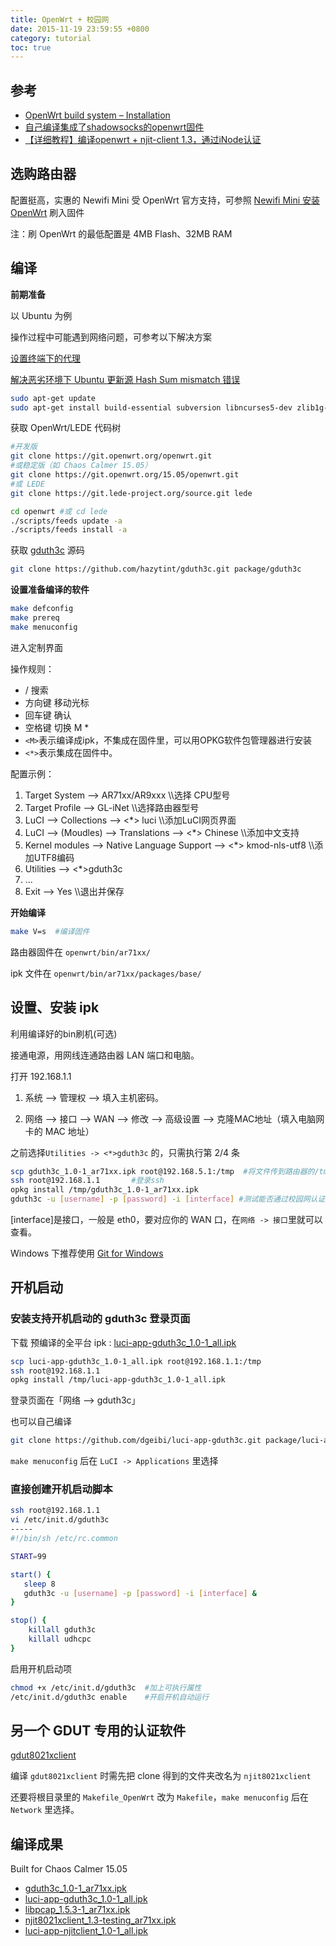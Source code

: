 ```yaml
---
title: OpenWrt + 校园网
date: 2015-11-19 23:59:55 +0800
category: tutorial
toc: true
---
```


## 参考

* [OpenWrt build system – Installation](https://wiki.openwrt.org/doc/howto/buildroot.exigence)
* [自己编译集成了shadowsocks的openwrt固件](http://young523.com/?p=102)
* [【详细教程】编译openwrt + njit-client 1.3，通过iNode认证](http://www.7forz.com/1973/)

## 选购路由器

配置挺高，实惠的 Newifi Mini 受 OpenWrt 官方支持，可参照 [Newifi Mini 安装 OpenWrt](https://linuxtoy.org/archives/install-openwrt-on-newifi-mini.html) 刷入固件

注：刷 OpenWrt 的最低配置是 4MB Flash、32MB RAM

## 编译

**前期准备**

以 Ubuntu 为例

操作过程中可能遇到网络问题，可参考以下解决方案

[设置终端下的代理](/2015/terminal-proxy/)

[解决恶劣环境下 Ubuntu 更新源 Hash Sum mismatch 错误](/2015/fix-apt-hash/)

```bash
sudo apt-get update
sudo apt-get install build-essential subversion libncurses5-dev zlib1g-dev gawk gcc-multilib flex git-core gettext libssl-dev
```

获取 OpenWrt/LEDE 代码树

```bash
#开发版
git clone https://git.openwrt.org/openwrt.git
#或稳定版（如 Chaos Calmer 15.05）
git clone https://git.openwrt.org/15.05/openwrt.git
#或 LEDE
git clone https://git.lede-project.org/source.git lede

cd openwrt #或 cd lede
./scripts/feeds update -a
./scripts/feeds install -a
```

获取 [gduth3c](https://github.com/hazytint/gduth3c) 源码

```bash
git clone https://github.com/hazytint/gduth3c.git package/gduth3c
```

**设置准备编译的软件**

```bash
make defconfig
make prereq
make menuconfig
```

进入定制界面

操作规则：

* / 搜索
* 方向键 移动光标
* 回车键 确认
* 空格键 切换 M  *
* `<M>`表示编译成ipk，不集成在固件里，可以用OPKG软件包管理器进行安装
* `<*>`表示集成在固件中。

配置示例：

1. Target System --> AR71xx/AR9xxx        \\\选择 CPU型号
2. Target Profile --> GL-iNet          \\\选择路由器型号
2. LuCI --> Collections --> <\*> luci        \\\添加LuCI网页界面
2. LuCI --> (Moudles) --> Translations --> <\*> Chinese        \\\添加中文支持
2. Kernel modules --> Native Language Support --> <\*> kmod-nls-utf8        \\\添加UTF8编码
2. Utilities --> <\*>gduth3c
2. ...
2. Exit --> Yes         \\\退出并保存

**开始编译**

```bash
make V=s  #编译固件
```

路由器固件在 `openwrt/bin/ar71xx/`

ipk 文件在 `openwrt/bin/ar71xx/packages/base/`

## 设置、安装 ipk

利用编译好的bin刷机(可选)

接通电源，用网线连通路由器 LAN 端口和电脑。

打开 192.168.1.1

1. 系统 --> 管理权 --> 填入主机密码。

2. 网络 --> 接口 --> WAN --> 修改 --> 高级设置 --> 克隆MAC地址（填入电脑网卡的 MAC 地址）

之前选择`Utilities -> <*>gduth3c` 的，只需执行第 2/4 条

```bash
scp gduth3c_1.0-1_ar71xx.ipk root@192.168.5.1:/tmp  #将文件传到路由器的/tmp目录
ssh root@192.168.1.1       #登录ssh
opkg install /tmp/gduth3c_1.0-1_ar71xx.ipk
gduth3c -u [username] -p [password] -i [interface] #测试能否通过校园网认证
```

[interface]是接口，一般是 eth0，要对应你的 WAN 口，在`网络 -> 接口`里就可以查看。

Windows 下推荐使用 [Git for Windows](https://git-scm.com/)

## 开机启动

### 安装支持开机启动的 gduth3c 登录页面

下载 预编译的全平台 ipk : [luci-app-gduth3c_1.0-1_all.ipk](/files/luci-app-gduth3c_1.0-1_all.ipk)

```bash
scp luci-app-gduth3c_1.0-1_all.ipk root@192.168.1.1:/tmp
ssh root@192.168.1.1
opkg install /tmp/luci-app-gduth3c_1.0-1_all.ipk
```
登录页面在「网络 --> gduth3c」

也可以自己编译

```bash
git clone https://github.com/dgeibi/luci-app-gduth3c.git package/luci-app-gduth3c
```

`make menuconfig` 后在 `LuCI -> Applications` 里选择

### 直接创建开机启动脚本

```bash
ssh root@192.168.1.1
vi /etc/init.d/gduth3c
-----
#!/bin/sh /etc/rc.common

START=99

start() {
   sleep 8
   gduth3c -u [username] -p [password] -i [interface] &
}

stop() {
    killall gduth3c
    killall udhcpc
}
```

启用开机启动项

```bash
chmod +x /etc/init.d/gduth3c  #加上可执行属性
/etc/init.d/gduth3c enable    #开启开机自动运行
```

## 另一个 GDUT 专用的认证软件

[gdut8021xclient](https://github.com/hazytint/gdut8021xclient)

编译 `gdut8021xclient` 时需先把 clone 得到的文件夹改名为 `njit8021xclient`

还要将根目录里的 `Makefile_OpenWrt` 改为 `Makefile`，`make menuconfig` 后在 `Network` 里选择。

## 编译成果

Built for Chaos Calmer 15.05

* [gduth3c_1.0-1_ar71xx.ipk](/files/gduth3c_1.0-1_ar71xx.ipk)
* [luci-app-gduth3c_1.0-1_all.ipk](/files/luci-app-gduth3c_1.0-1_all.ipk)
* [libpcap_1.5.3-1_ar71xx.ipk](/files/libpcap_1.5.3-1_ar71xx.ipk)
* [njit8021xclient_1.3-testing_ar71xx.ipk](/files/njit8021xclient_1.3-testing_ar71xx.ipk)
* [luci-app-njitclient_1.0-1_all.ipk](/files/luci-app-njitclient_1.0-1_all.ipk)
